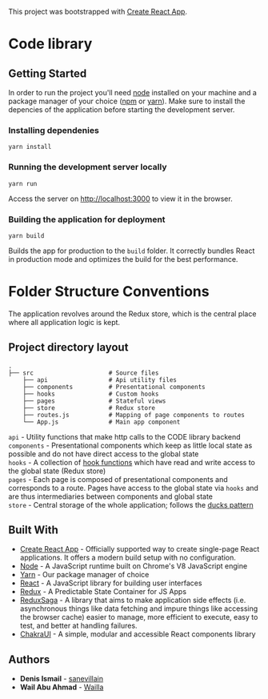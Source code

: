This project was bootstrapped with [Create React App](https://github.com/facebook/create-react-app).

# Code library

## Getting Started

In order to run the project you'll need [node](https://nodejs.org/en/) installed on your machine and a package manager of your choice ([npm](https://www.npmjs.com/) or [yarn](https://yarnpkg.com/)).
Make sure to install the depencies of the application before starting the development server.

### Installing dependenies

```
yarn install
```

### Running the development server locally

```
yarn run
```

Access the server on [http://localhost:3000](http://localhost:3000) to view it in the browser.

###

### Building the application for deployment

```
yarn build
```

Builds the app for production to the `build` folder.
It correctly bundles React in production mode and optimizes the build for the best performance.

# Folder Structure Conventions

The application revolves around the Redux store, which is the central place where all application logic is kept.

## Project directory layout

    .
    ├── src                     # Source files
        ├── api                 # Api utility files
        ├── components          # Presentational components
        ├── hooks               # Custom hooks
        ├── pages               # Stateful views
        ├── store               # Redux store
        ├── routes.js           # Mapping of page components to routes
        └── App.js              # Main app component

`api` - Utility functions that make http calls to the CODE library backend\
`components` - Presentational components which keep as little local state as possible and do not have direct access to the global state\
`hooks` - A collection of [hook functions](https://reactjs.org/docs/hooks-intro.html) which have read and write access to the global state (Redux store)\
`pages` - Each page is composed of presentational components and corresponds to a route. Pages have access to the global state via `hooks` and are thus intermediaries between components and global state\
`store` - Central storage of the whole application; follows the [ducks pattern](https://github.com/erikras/ducks-modular-redux)

## Built With

-   [Create React App](https://create-react-app.dev/docs/getting-started/) - Officially supported way to create single-page React applications.
    It offers a modern build setup with no configuration.
-   [Node](https://nodejs.org/en/) - A JavaScript runtime built on Chrome's V8 JavaScript engine
-   [Yarn](https://yarnpkg.com/) - Our package manager of choice
-   [React](https://reactjs.org/) - A JavaScript library for building user interfaces
-   [Redux](https://redux.js.org/) - A Predictable State Container for JS Apps
-   [ReduxSaga](https://redux-saga.js.org/) - A library that aims to make application side effects (i.e. asynchronous things like data fetching and impure things like accessing the browser cache) easier to manage, more efficient to execute, easy to test, and better at handling failures.
-   [ChakraUI](https://chakra-ui.com/) - A simple, modular and accessible React components library

## Authors

-   **Denis Ismail** - [sanevillain](https://github.com/sanevillain)
-   **Wail Abu Ahmad** - [Wailla](https://github.com/Wailaa)
